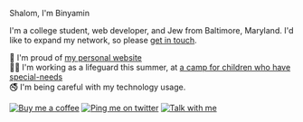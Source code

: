 Shalom, I'm Binyamin

I'm a college student, web developer, and Jew from Baltimore, Maryland. I'd like to expand my network, so please [get in touch](https://github.com/binyamin/binyamin/issues/new).

:1st_place_medal: I'm proud of [my personal website](https://binyam.in)\
:person_in_manual_wheelchair: I'm working as a lifeguard this summer, at [a camp for children who have special-needs](https://camphasc.org)\
:no_smoking: I'm being careful with my technology usage.

[![Buy me a coffee](https://img.shields.io/badge/Buy_me_a-coffee-fa810d?logo=buy-me-a-coffee&logoColor=white&style=for-the-badge)](https://buymeacoff.ee/binyamin)
[![Ping me on twitter](https://img.shields.io/badge/Ping_me-@binyamingreen-blue?logo=twitter&logoColor=white&style=for-the-badge)](https://twitter.com/binyamingreen)
[![Talk with me](https://img.shields.io/badge/We_should-talk-8B89CC?style=for-the-badge&logo=data:image/png;base64,iVBORw0KGgoAAAANSUhEUgAAABQAAAAQCAYAAAAWGF8bAAAACXBIWXMAAAsTAAALEwEAmpwYAAAAAXNSR0IArs4c6QAAAARnQU1BAACxjwv8YQUAAADASURBVHgBrZIBDcIwEEV/UYCESpiEOWEOAAWAAnCAlEmYhOFgc3D0yF1ydF3DaH9y2aX5fd39FkR0CDVRuUZmOW4AeNTRDHOCx5/ivQqxQB67w0bFkSGRxWUD7B5vtsCr6YdcBDJib/ynBVCMjdyW3lqTgLWRp5X1JdCcPlAigtAfzXpvp1gFGoON4CmleiT8eaCYOvp+9Ksv4SegiWCU8hnfR05hLggFUs4OlVUdyCNP4btHHb34D8/coFxzqNsbHZvOMjFnYlUAAAAASUVORK5CYII= "Email me")](mailto:binyamingreen@protonmail.com)
